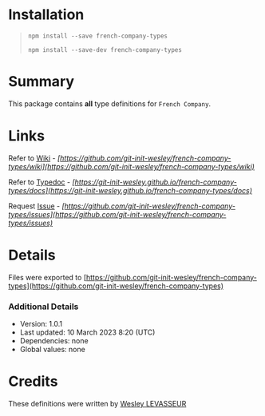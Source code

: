 # Installation

> `npm install --save french-company-types`
>
> `npm install --save-dev french-company-types`

# Summary

This package contains **all** type definitions for `French Company`.

# Links

Refer to [Wiki](https://github.com/git-init-wesley/french-company-types/wiki) -
*[https://github.com/git-init-wesley/french-company-types/wiki](https://github.com/git-init-wesley/french-company-types/wiki)*

Refer to [Typedoc](https://git-init-wesley.github.io/french-company-types/docsi) -
*[https://git-init-wesley.github.io/french-company-types/docs](https://git-init-wesley.github.io/french-company-types/docs)*

Request [Issue](https://github.com/git-init-wesley/french-company-types/issues)  -
*[https://github.com/git-init-wesley/french-company-types/issues](https://github.com/git-init-wesley/french-company-types/issues)*

# Details

Files were exported to
[https://github.com/git-init-wesley/french-company-types](https://github.com/git-init-wesley/french-company-types)

### Additional Details

* Version: 1.0.1
* Last updated: 10 March 2023 8:20 (UTC)
* Dependencies: none
* Global values: none

# Credits

These definitions were written by [Wesley LEVASSEUR](https://github.com/git-init-wesley/)
